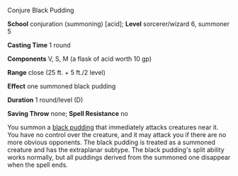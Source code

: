 Conjure Black Pudding

**School** conjuration (summoning) [acid]; **Level** sorcerer/wizard 6, summoner 5

**Casting Time** 1 round

**Components** V, S, M (a flask of acid worth 10 gp)

**Range** close (25 ft. + 5 ft./2 level)

**Effect** one summoned black pudding

**Duration** 1 round/level (D)

**Saving Throw** none; **Spell Resistance** no

You summon a [black pudding](monsters/blackPudding.md#_black-pudding) that immediately attacks creatures near it. You have no control over the creature, and it may attack you if there are no more obvious opponents. The black pudding is treated as a summoned creature and has the extraplanar subtype. The black pudding's split ability works normally, but all puddings derived from the summoned one disappear when the spell ends.

